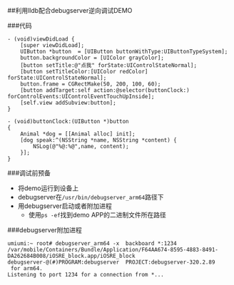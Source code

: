 ##利用lldb配合debugserver逆向调试DEMO



###代码

```
- (void)viewDidLoad {
    [super viewDidLoad];
    UIButton *button  = [UIButton buttonWithType:UIButtonTypeSystem];
    button.backgroundColor = [UIColor grayColor];
    [button setTitle:@"点我" forState:UIControlStateNormal];
    [button setTitleColor:[UIColor redColor] forState:UIControlStateNormal];
    button.frame = CGRectMake(50, 200, 100, 60);
    [button addTarget:self action:@selector(buttonClock:) forControlEvents:UIControlEventTouchUpInside];
    [self.view addSubview:button];
}

- (void)buttonClock:(UIButton *)button
{
    Animal *dog = [[Animal alloc] init];
    [dog speak:^(NSString *name, NSString *content) {
        NSLog(@"%@:%@",name, content);
    }];
}

```

###调试前预备
- 将demo运行到设备上
- debugserver在`/usr/bin/debugserver_arm64`路径下
- 用debugserver启动或者附加进程
	- 使用`ps -ef`找到demo APP的二进制文件所在路径

###debugserver附加进程
```
umiumi:~ root# debugserver_arm64 -x  backboard *:1234 /var/mobile/Containers/Bundle/Application/F64AA674-8595-4883-8491-DA262684B008/iOSRE_block.app/iOSRE_block 
debugserver-@(#)PROGRAM:debugserver  PROJECT:debugserver-320.2.89
 for arm64.
Listening to port 1234 for a connection from *...
```